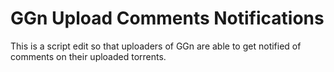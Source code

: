 GGn Upload Comments Notifications
==========
This is a script edit so that uploaders of GGn are able to get notified of comments on their uploaded torrents.
